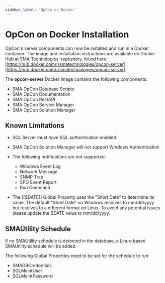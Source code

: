 ```yaml
---
sidebar_label: 'OpCon on Docker'
---
```


# OpCon on Docker Installation

OpCon's server components can now be installed and run in a Docker
container. The image and installation instructions are available on
Docker Hub at SMA Technologies' repository, found here:
[https://hub.docker.com/r/smatechnologies/opcon-server](https://hub.docker.com/r/smatechnologies/opcon-server).

The **opcon-server** Docker image contains the following components:

- SMA OpCon Database Scripts
- SMA OpCon Documentation
- SMA OpCon RestAPI
- SMA OpCon Service Manager
- SMA OpCon Solution Manager

## Known Limitations

- SQL Server must have SQL authentication enabled

- SMA OpCon Solution Manager will not support Windows Authentication

- The following notifications are not supported:
  - Windows Event Log
  - Network Message
  - SNMP Trap
  - SPO Event Report
  - Run Command

- The \[\[$DATE\]\] Global Property uses the "Short Date" to determine its value. The default "Short Date" on Windows resolves
    to mm/dd/yyyy but resolves to a different format on Linux. To avoid
    any potential issues please update the $DATE value to mm/dd/yyyy.

## SMAUtility Schedule

If no SMAUtility schedule is detected in the database, a Linux-based
SMAUtility schedule will be added.

The following Global Properties need to be set for the schedule to run:

- SMADBCredentials
- SQLMaintUser
- SQLMaintPassword
